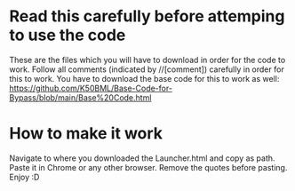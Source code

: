 # Read this carefully before attemping to use the code
These are the files which you will have to download in order for the code to work. 
Follow all comments (indicated by //[comment]) carefully in order for this to work.
You have to download the base code for this to work as well:
https://github.com/K50BML/Base-Code-for-Bypass/blob/main/Base%20Code.html

# How to make it work
Navigate to where you downloaded the Launcher.html and copy as path.
Paste it in Chrome or any other browser.
Remove the quotes before pasting.
Enjoy :D
